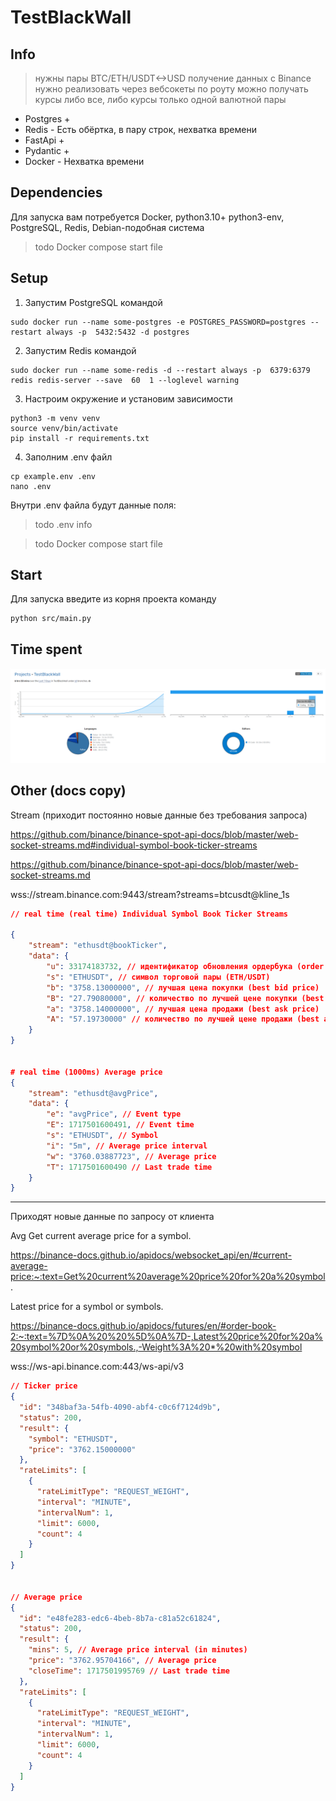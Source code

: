 # TestBlackWall

## Info 

> нужны пары BTC/ETH/USDT<->USD
получение данных с Binance нужно реализовать через вебсокеты
по роуту можно получать курсы либо все, либо курсы только одной валютной пары

* Postgres +
* Redis - Есть обёртка, в пару строк, нехватка времени
* FastApi +
* Pydantic +
* Docker - Нехватка времени


## Dependencies

Для запуска вам потребуется Docker, python3.10+ python3-env, PostgreSQL, Redis, Debian-подобная система

> todo Docker compose start file

## Setup

1. Запустим PostgreSQL командой
```shell
sudo docker run --name some-postgres -e POSTGRES_PASSWORD=postgres --restart always -p  5432:5432 -d postgres
```

2. Запустим Redis командой 
```shell
sudo docker run --name some-redis -d --restart always -p  6379:6379 redis redis-server --save  60  1 --loglevel warning
```

3. Настроим окружение и установим зависимости
```shell
python3 -m venv venv
source venv/bin/activate
pip install -r requirements.txt
```

4. Заполним .env файл
```shell
cp example.env .env
nano .env
```

Внутри .env файла будут данные поля:

> todo .env info

> todo Docker compose start file

## Start

Для запуска введите из корня проекта команду

```shell
python src/main.py
```

## Time spent

![timemsg](assets/time.png)


## Other (docs copy)

Stream (приходит постоянно новые данные без требования запроса)

https://github.com/binance/binance-spot-api-docs/blob/master/web-socket-streams.md#individual-symbol-book-ticker-streams

https://github.com/binance/binance-spot-api-docs/blob/master/web-socket-streams.md

wss://stream.binance.com:9443/stream?streams=btcusdt@kline_1s
```json 
// real time (real time) Individual Symbol Book Ticker Streams

{
    "stream": "ethusdt@bookTicker",
    "data": {
        "u": 33174183732, // идентификатор обновления ордербука (order book updateId)
        "s": "ETHUSDT", // символ торговой пары (ETH/USDT)
        "b": "3758.13000000", // лучшая цена покупки (best bid price)
        "B": "27.79080000", // количество по лучшей цене покупки (best bid quantity)
        "a": "3758.14000000", // лучшая цена продажи (best ask price)
        "A": "57.19730000" // количество по лучшей цене продажи (best ask quantity)
    }
}


# real time (1000ms) Average price 
{
    "stream": "ethusdt@avgPrice",
    "data": {
        "e": "avgPrice", // Event type
        "E": 1717501600491, // Event time
        "s": "ETHUSDT", // Symbol
        "i": "5m", // Average price interval
        "w": "3760.03887723", // Average price
        "T": 1717501600490 // Last trade time
    }
}
```

-----------

Приходят новые данные по запросу от клиента

Avg Get current average price for a symbol.

https://binance-docs.github.io/apidocs/websocket_api/en/#current-average-price:~:text=Get%20current%20average%20price%20for%20a%20symbol.

Latest price for a symbol or symbols.

https://binance-docs.github.io/apidocs/futures/en/#order-book-2:~:text=%7D%0A%20%20%5D%0A%7D-,Latest%20price%20for%20a%20symbol%20or%20symbols.,-Weight%3A%20*%20with%20symbol

wss://ws-api.binance.com:443/ws-api/v3

```json
// Ticker price
{
  "id": "348baf3a-54fb-4090-abf4-c0c6f7124d9b",
  "status": 200,
  "result": {
    "symbol": "ETHUSDT",
    "price": "3762.15000000"
  },
  "rateLimits": [
    {
      "rateLimitType": "REQUEST_WEIGHT",
      "interval": "MINUTE",
      "intervalNum": 1,
      "limit": 6000,
      "count": 4
    }
  ]
}


// Average price
{
  "id": "e48fe283-edc6-4beb-8b7a-c81a52c61824",
  "status": 200,
  "result": {
    "mins": 5, // Average price interval (in minutes) 
    "price": "3762.95704166", // Average price
    "closeTime": 1717501995769 // Last trade time
  },
  "rateLimits": [
    {
      "rateLimitType": "REQUEST_WEIGHT",
      "interval": "MINUTE",
      "intervalNum": 1,
      "limit": 6000,
      "count": 4
    }
  ]
}
```




